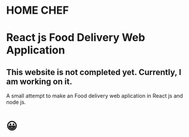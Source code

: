 # HOME CHEF

# React js Food Delivery Web Application
## This website  is not completed yet. Currently, I am working on it.
A small attempt to make an Food delivery web aplication in React js and node js.


# :grinning:
